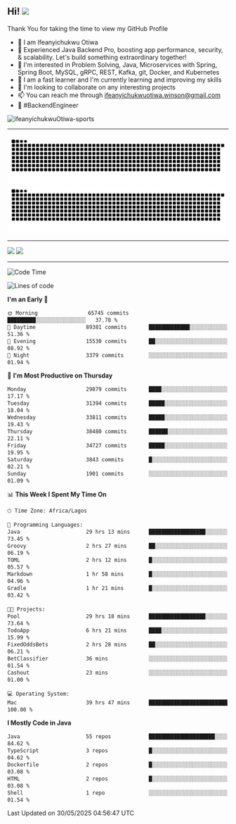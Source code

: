 <!-- BLOG-POST-LIST:START --><!-- BLOG-POST-LIST:END -->

## Hi! <img src="https://media.giphy.com/media/hvRJCLFzcasrR4ia7z/giphy.gif" width="4%"> 

Thank You for taking the time to view my GitHub Profile

- 👋 I am Ifeanyichukwu Otiwa
- 🚀 Experienced Java Backend Pro, boosting app performance, security, & scalability. Let's build something extraordinary together!
- 👀 I'm interested in Problem Solving, Java, Microservices with Spring, Spring Boot, MySQL, gRPC, REST, Kafka, git, Docker, and Kubernetes
- 🌱 I am a fast learner and I'm currently learning and improving my skills
- 💞️ I'm looking to collaborate on any interesting projects
- 📫 You can reach me through ifeanyichukwuotiwa.winson@gmail.com
- 🚀 #BackendEngineer

<p align="left" marginTop="10px"> <img src="https://komarev.com/ghpvc/?username=ifeanyichukwuOtiwa-sports&label=Profile%20views&color=0e75b6&style=for-the-badge" alt="ifeanyichukwuOtiwa-sports" /> </p>

***

<!--🐍📈SNAKEGRAPH / 🌐WEBSITE: https://github.com/Platane/snk -->
![github contribution grid snake animation](https://raw.githubusercontent.com/ifeanyichukwuOtiwa-sports/ifeanyichukwuOtiwa-sports/output/github-contribution-grid-snake-dark.svg#gh-dark-mode-only)![github contribution grid snake animation](https://raw.githubusercontent.com/ifeanyichukwuOtiwa-sports/ifeanyichukwuOtiwa-sports/output/github-contribution-grid-snake.svg#gh-light-mode-only)

***

<p float="left">
  <img float="left" src="https://github-readme-stats.vercel.app/api?username=ifeanyichukwuOtiwa-sports&count_private=true&include_all_commits=true&theme=react&show_icons=true" />
  <img float="right" src="https://github-readme-stats.vercel.app/api/top-langs/?username=ifeanyichukwuOtiwa-sports&layout=compact&show_icons=true&theme=react" /> 
</p>

***



<!--START_SECTION:waka-->
![Code Time](http://img.shields.io/badge/Code%20Time-3%2C757%20hrs%2049%20mins-blue)

![Lines of code](https://img.shields.io/badge/From%20Hello%20World%20I%27ve%20Written-49.9%20million%20lines%20of%20code-blue)

**I'm an Early 🐤** 

```text
🌞 Morning                65745 commits       █████████░░░░░░░░░░░░░░░░   37.78 % 
🌆 Daytime                89381 commits       █████████████░░░░░░░░░░░░   51.36 % 
🌃 Evening                15530 commits       ██░░░░░░░░░░░░░░░░░░░░░░░   08.92 % 
🌙 Night                  3379 commits        ░░░░░░░░░░░░░░░░░░░░░░░░░   01.94 % 
```
📅 **I'm Most Productive on Thursday** 

```text
Monday                   29879 commits       ████░░░░░░░░░░░░░░░░░░░░░   17.17 % 
Tuesday                  31394 commits       █████░░░░░░░░░░░░░░░░░░░░   18.04 % 
Wednesday                33811 commits       █████░░░░░░░░░░░░░░░░░░░░   19.43 % 
Thursday                 38480 commits       ██████░░░░░░░░░░░░░░░░░░░   22.11 % 
Friday                   34727 commits       █████░░░░░░░░░░░░░░░░░░░░   19.95 % 
Saturday                 3843 commits        █░░░░░░░░░░░░░░░░░░░░░░░░   02.21 % 
Sunday                   1901 commits        ░░░░░░░░░░░░░░░░░░░░░░░░░   01.09 % 
```


📊 **This Week I Spent My Time On** 

```text
🕑︎ Time Zone: Africa/Lagos

💬 Programming Languages: 
Java                     29 hrs 13 mins      ██████████████████░░░░░░░   73.45 % 
Groovy                   2 hrs 27 mins       ██░░░░░░░░░░░░░░░░░░░░░░░   06.19 % 
TOML                     2 hrs 12 mins       █░░░░░░░░░░░░░░░░░░░░░░░░   05.57 % 
Markdown                 1 hr 58 mins        █░░░░░░░░░░░░░░░░░░░░░░░░   04.96 % 
Gradle                   1 hr 21 mins        █░░░░░░░░░░░░░░░░░░░░░░░░   03.42 % 

🐱‍💻 Projects: 
Pool                     29 hrs 18 mins      ██████████████████░░░░░░░   73.64 % 
TodoApp                  6 hrs 21 mins       ████░░░░░░░░░░░░░░░░░░░░░   15.99 % 
FixedOddsBets            2 hrs 28 mins       ██░░░░░░░░░░░░░░░░░░░░░░░   06.21 % 
BetClassifier            36 mins             ░░░░░░░░░░░░░░░░░░░░░░░░░   01.54 % 
Cashout                  23 mins             ░░░░░░░░░░░░░░░░░░░░░░░░░   01.00 % 

💻 Operating System: 
Mac                      39 hrs 47 mins      █████████████████████████   100.00 % 
```

**I Mostly Code in Java** 

```text
Java                     55 repos            █████████████████████░░░░   84.62 % 
TypeScript               3 repos             █░░░░░░░░░░░░░░░░░░░░░░░░   04.62 % 
Dockerfile               2 repos             █░░░░░░░░░░░░░░░░░░░░░░░░   03.08 % 
HTML                     2 repos             █░░░░░░░░░░░░░░░░░░░░░░░░   03.08 % 
Shell                    1 repo              ░░░░░░░░░░░░░░░░░░░░░░░░░   01.54 % 
```




 Last Updated on 30/05/2025 04:56:47 UTC
<!--END_SECTION:waka-->

<!--
<p align="center">
![trophy](https://github-profile-trophy.vercel.app/?username=ifeanyichukwuOtiwa-sports&theme=onedark) (https://github.com/ryo-ma/github-profile-trophy)
</p>
-->

<!---
ifeanyi-otiwa/ifeanyi-otiwa is a ✨ special ✨ repository because its `README.md` (this file) appears on your GitHub profile.
You can click the Preview link to take a look at your changes.
--->
